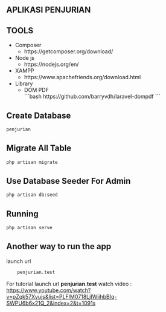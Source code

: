 ## APLIKASI PENJURIAN

## TOOLS

<ul>
    <li>
       Composer
        <ul>
            <li>
            https://getcomposer.org/download/
            </li>
        </ul>
    </li>
      <li>
        Node js
        <ul>
            <li>
            https://nodejs.org/en/
            </li>
        </ul>
    </li>
      <li>
        XAMPP
        <ul>
            <li>
            https://www.apachefriends.org/download.html
            </li>
        </ul>
    </li>
      <li>
        Library
        <ul>
            <li>
                DOM PDF <br>
```bash
https://github.com/barryvdh/laravel-dompdf
```
            </li>
        </ul>
    </li>

</ul>

## Create Database

```bash
penjurian
```

## Migrate All Table

```bash
php artisan migrate
```

## Use Database Seeder For Admin

```bash
php artisan db:seed
```

## Running

```bash
php artisan serve
```

## Another way to run the app

launch url

```bash
    penjurian.test
```

For tutorial launch url <strong>penjurian.test</strong> watch video : https://www.youtube.com/watch?v=pZqk57Xvujs&list=PLFIM0718LjIWiihbBIq-SWPU6b6x21Q_2&index=2&t=1091s
